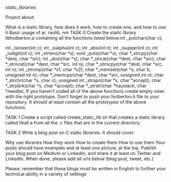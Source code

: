 static_libraries

Project about:

What is a static library, how does it work, how to create one, and how to use it
Basic usage of ar, ranlib, nm
TASK 0 Create the static library libholberton.a containing all the functions listed below:int _putchar(char c);

int _islower(int c);
int _isalpha(int c);
int _abs(int n);
int _isupper(int c);
int _isdigit(int c);
int _strlen(char *s);
void _puts(char *s);
char *_strcpy(char *dest, char *src);
int _atoi(char *s);
char *_strcat(char *dest, char *src);
char *_strncat(char *dest, char *src, int n);
char *_strncpy(char *dest, char *src, int n);
int _strcmp(char *s1, char *s2);
char *_memset(char *s, char b, unsigned int n);
char *_memcpy(char *dest, char *src, unsigned int n);
char *_strchr(char *s, char c);
unsigned int _strspn(char *s, char *accept);
char *_strpbrk(char *s, char *accept);
char *_strstr(char *haystack, char *needle);
If you haven’t coded all of the above functions create empty ones with the right prototype. Don’t forget to push your holberton.h file to your repository. It should at least contain all the prototypes of the above functions.

TASK 1 Create a script called create_static_lib.sh that creates a static library called liball.a from all the .c files that are in the current directory.

TASK 2 Write a blog post on C static libraries. It should cover:

Why use libraries
How they work
How to create them
How to use them Your posts should have examples and at least one picture, at the top. Publish your blog post on Medium or LinkedIn, and share it at least on Twitter and LinkedIn.
When done, please add all urls below (blog post, tweet, etc.)

Please, remember that these blogs must be written in English to further your technical ability in a variety of settings
